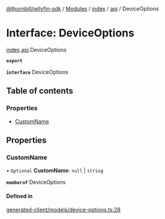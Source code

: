 [@thornbill/jellyfin-sdk](../README.md) / [Modules](../modules.md) / [index](../modules/index.md) / [api](../modules/index.api.md) / DeviceOptions

# Interface: DeviceOptions

[index](../modules/index.md).[api](../modules/index.api.md).DeviceOptions

**`export`**

**`interface`** DeviceOptions

## Table of contents

### Properties

- [CustomName](index.api.DeviceOptions.md#customname)

## Properties

### CustomName

• `Optional` **CustomName**: ``null`` \| `string`

**`memberof`** DeviceOptions

#### Defined in

[generated-client/models/device-options.ts:28](https://github.com/thornbill/jellyfin-sdk-typescript/blob/eb13db7/src/generated-client/models/device-options.ts#L28)
